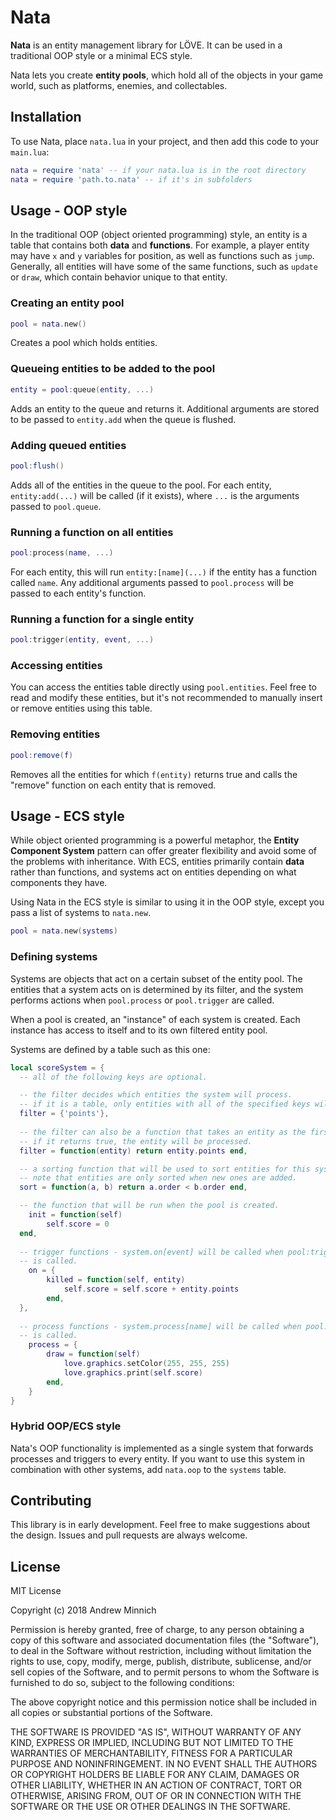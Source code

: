 # Nata
**Nata** is an entity management library for LÖVE. It can be used in a traditional OOP style or a minimal ECS style.

Nata lets you create **entity pools**, which hold all of the objects in your game world, such as platforms, enemies, and collectables.

## Installation
To use Nata, place `nata.lua` in your project, and then add this code to your `main.lua`:
```lua
nata = require 'nata' -- if your nata.lua is in the root directory
nata = require 'path.to.nata' -- if it's in subfolders
```

## Usage - OOP style
In the traditional OOP (object oriented programming) style, an entity is a table that contains both **data** and **functions**. For example, a player entity may have `x` and `y` variables for position, as well as functions such as `jump`. Generally, all entities will have some of the same functions, such as `update` or `draw`, which contain behavior unique to that entity.

### Creating an entity pool
```lua
pool = nata.new()
```
Creates a pool which holds entities.

### Queueing entities to be added to the pool
```lua
entity = pool:queue(entity, ...)
```
Adds an entity to the queue and returns it. Additional arguments are stored to be passed to `entity.add` when the queue is flushed.

### Adding queued entities
```lua
pool:flush()
```
Adds all of the entities in the queue to the pool. For each entity, `entity:add(...)` will be called (if it exists), where `...` is the arguments passed to `pool.queue`.

### Running a function on all entities
```lua
pool:process(name, ...)
```
For each entity, this will run `entity:[name](...)` if the entity has a function called `name`. Any additional arguments passed to `pool.process` will be passed to each entity's function.

### Running a function for a single entity
```lua
pool:trigger(entity, event, ...)
```

### Accessing entities
You can access the entities table directly using `pool.entities`. Feel free to read and modify these entities, but it's not recommended to manually insert or remove entities using this table.

### Removing entities
```lua
pool:remove(f)
```
Removes all the entities for which `f(entity)` returns true and calls the "remove" function on each entity that is removed.

## Usage - ECS style
While object oriented programming is a powerful metaphor, the **Entity Component System** pattern can offer greater flexibility and avoid some of the problems with inheritance. With ECS, entities primarily contain **data** rather than functions, and systems act on entities depending on what components they have.

Using Nata in the ECS style is similar to using it in the OOP style, except you pass a list of systems to `nata.new`.
```lua
pool = nata.new(systems)
```

### Defining systems
Systems are objects that act on a certain subset of the entity pool. The entities that a system acts on is determined by its filter, and the system performs actions when `pool.process` or `pool.trigger` are called.

When a pool is created, an "instance" of each system is created. Each instance has access to itself and to its own filtered entity pool.

Systems are defined by a table such as this one:
```lua
local scoreSystem = {
  -- all of the following keys are optional.

  -- the filter decides which entities the system will process.
  -- if it is a table, only entities with all of the specified keys will be processed.
  filter = {'points'},
  
  -- the filter can also be a function that takes an entity as the first argument.
  -- if it returns true, the entity will be processed.
  filter = function(entity) return entity.points end,

  -- a sorting function that will be used to sort entities for this system only.
  -- note that entities are only sorted when new ones are added.
  sort = function(a, b) return a.order < b.order end,

  -- the function that will be run when the pool is created.
	init = function(self)
		self.score = 0
  end,
  
  -- trigger functions - system.on[event] will be called when pool:trigger(event)
  -- is called.
	on = {
		killed = function(self, entity)
			self.score = self.score + entity.points
		end,
  },
  
  -- process functions - system.process[name] will be called when pool:process(name)
  -- is called.
	process = {
		draw = function(self)
			love.graphics.setColor(255, 255, 255)
			love.graphics.print(self.score)
		end,
	}
}
```

### Hybrid OOP/ECS style
Nata's OOP functionality is implemented as a single system that forwards processes and triggers to every entity. If you want to use this system in combination with other systems, add `nata.oop` to the `systems` table.

## Contributing
This library is in early development. Feel free to make suggestions about the design. Issues and pull requests are always welcome.

## License
MIT License

Copyright (c) 2018 Andrew Minnich

Permission is hereby granted, free of charge, to any person obtaining a copy
of this software and associated documentation files (the "Software"), to deal
in the Software without restriction, including without limitation the rights
to use, copy, modify, merge, publish, distribute, sublicense, and/or sell
copies of the Software, and to permit persons to whom the Software is
furnished to do so, subject to the following conditions:

The above copyright notice and this permission notice shall be included in all
copies or substantial portions of the Software.

THE SOFTWARE IS PROVIDED "AS IS", WITHOUT WARRANTY OF ANY KIND, EXPRESS OR
IMPLIED, INCLUDING BUT NOT LIMITED TO THE WARRANTIES OF MERCHANTABILITY,
FITNESS FOR A PARTICULAR PURPOSE AND NONINFRINGEMENT. IN NO EVENT SHALL THE
AUTHORS OR COPYRIGHT HOLDERS BE LIABLE FOR ANY CLAIM, DAMAGES OR OTHER
LIABILITY, WHETHER IN AN ACTION OF CONTRACT, TORT OR OTHERWISE, ARISING FROM,
OUT OF OR IN CONNECTION WITH THE SOFTWARE OR THE USE OR OTHER DEALINGS IN THE
SOFTWARE.
